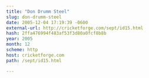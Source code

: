 ```yaml
---
title: "Don Drumm Steel"
slug: don-drumm-steel
date: 2005-12-04 17:19:39 -0600
external-url: http://cricketforge.com/sept/id15.html
hash: 2ffa476994f483af53f3d80a0fcf8b8b
year: 2005
month: 12
scheme: http
host: cricketforge.com
path: /sept/id15.html

---
```



